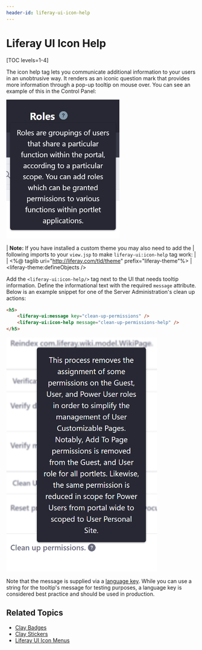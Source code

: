 ```yaml
---
header-id: liferay-ui-icon-help
---
```


# Liferay UI Icon Help

[TOC levels=1-4]

The icon help tag lets you communicate additional information to your users in 
an unobtrusive way. It renders as an iconic question mark that provides more 
information through a pop-up tooltip on mouse over. You can see an example of 
this in the Control Panel:

![Figure 1: Here's an example of the icon help tag.](../../../../images/liferay-ui-taglib-tooltip.png)

| **Note:** If you have installed a custom theme you may also need to add the
| following imports to your `view.jsp` to make `liferay-ui:icon-help` tag work:
| 
|     <%@ taglib uri="http://liferay.com/tld/theme" prefix="liferay-theme"%>
|     <liferay-theme:defineObjects />

Add the `<liferay-ui:icon-help/>` tag next to the UI that needs tooltip 
information. Define the informational text with the required `message` 
attribute. Below is an example snippet for one of the Server Administration's 
clean up actions:

```html
<h5>
    <liferay-ui:message key="clean-up-permissions" />
    <liferay-ui:icon-help message="clean-up-permissions-help" />
</h5>
```

![Figure 2: help icons are used throughout the Control Panel.](../../../../images/liferay-ui-taglib-tooltip-02.png)

Note that the message is supplied via a 
[language key](/docs/7-2/frameworks/-/knowledge_base/f/localizing-your-application#where-do-i-put-language-files). 
While you can use a string for the tooltip's message for testing purposes, a 
language key is considered best practice and should be used in production. 

## Related Topics

- [Clay Badges](/docs/7-2/reference/-/knowledge_base/r/clay-badges)
- [Clay Stickers](/docs/7-2/reference/-/knowledge_base/r/clay-stickers)
- [Liferay UI Icon Menus](/docs/7-2/reference/-/knowledge_base/r/liferay-ui-icon-menus)
